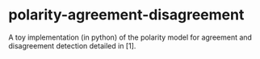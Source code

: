 # polarity-agreement-disagreement
A toy implementation (in python) of the polarity model for agreement and disagreement detection detailed in [1].
